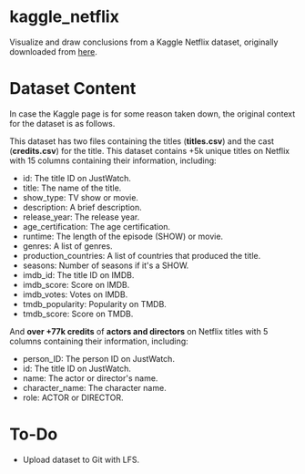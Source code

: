 # kaggle_netflix
Visualize and draw conclusions from a Kaggle Netflix dataset, originally downloaded from [here](https://www.kaggle.com/datasets/victorsoeiro/netflix-tv-shows-and-movies).

# Dataset Content
In case the Kaggle page is for some reason taken down, the original context for the dataset is as follows.

This dataset has two files containing the titles (**titles.csv**) and the cast (**credits.csv**) for the title. This dataset contains +5k unique titles on Netflix with 15 columns containing their information, including:

- id: The title ID on JustWatch.
- title: The name of the title.
- show_type: TV show or movie.
- description: A brief description.
- release_year: The release year.
- age_certification: The age certification.
- runtime: The length of the episode (SHOW) or movie.
- genres: A list of genres.
- production_countries: A list of countries that produced the title.
- seasons: Number of seasons if it's a SHOW.
- imdb_id: The title ID on IMDB.
- imdb_score: Score on IMDB.
- imdb_votes: Votes on IMDB.
- tmdb_popularity: Popularity on TMDB.
- tmdb_score: Score on TMDB.

And **over +77k credits** of **actors and directors** on Netflix titles with 5 columns containing their information, including:

- person_ID: The person ID on JustWatch.
- id: The title ID on JustWatch.
- name: The actor or director's name.
- character_name: The character name.
- role: ACTOR or DIRECTOR.

# To-Do
 - Upload dataset to Git with LFS.
